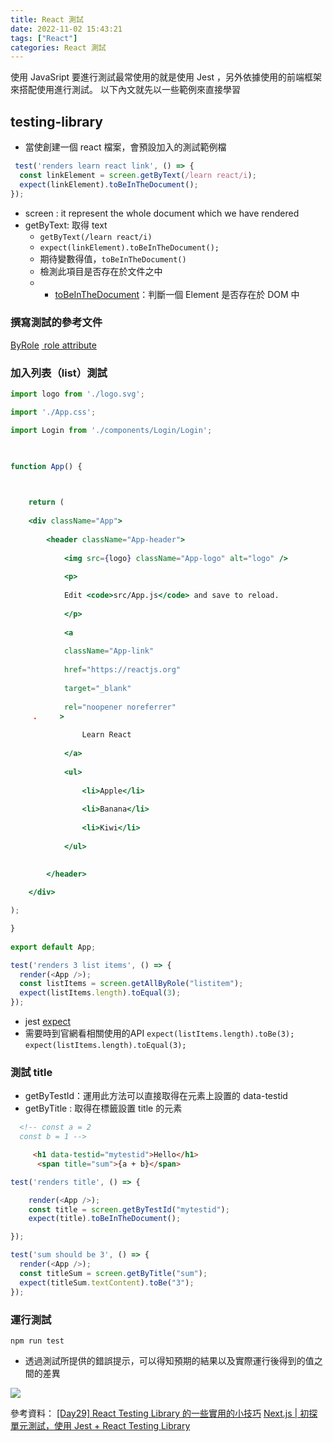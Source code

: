 ```yaml
---
title: React 測試
date: 2022-11-02 15:43:21
tags: ["React"]
categories: React 測試
---
```


使用 JavaSript 要進行測試最常使用的就是使用 Jest ，另外依據使用的前端框架來搭配使用進行測試。
以下內文就先以一些範例來直接學習

## testing-library
* 當使創建一個 react 檔案，會預設加入的測試範例檔
```javascript
 test('renders learn react link', () => {
  const linkElement = screen.getByText(/learn react/i);
  expect(linkElement).toBeInTheDocument();
});
```

* screen  : it represent the whole document which we have rendered
* getByText: 取得 text
	* `getByText(/learn react/i)`
	* `expect(linkElement).toBeInTheDocument();`
	* 期待變數得值，`toBeInTheDocument()`
	* 檢測此項目是否存在於文件之中
	* -   [toBeInTheDocument](https://github.com/testing-library/jest-dom#tobeinthedocument)：判斷一個 Element 是否存在於 DOM 中

### 撰寫測試的參考文件

[ByRole](https://testing-library.com/docs/queries/byrole)
[ role attribute](https://www.w3.org/TR/html-aria/#docconformance)

### 加入列表（list）測試

```jsx
import logo from './logo.svg';

import './App.css';

import Login from './components/Login/Login';

  

function App() {


	
	return (
	
	<div className="App">
	
		<header className="App-header">
			
			<img src={logo} className="App-logo" alt="logo" />
			
			<p>
			
			Edit <code>src/App.js</code> and save to reload.
			
			</p>
		
			<a
			
			className="App-link"
			
			href="https://reactjs.org"
			
			target="_blank"
			
			rel="noopener noreferrer"
	 .     >					
			
				Learn React
			
			</a>
	
			<ul>
				
				<li>Apple</li>
				
				<li>Banana</li>
				
				<li>Kiwi</li>
			
			</ul>
		
	
		</header>

	</div>

);

}
  
export default App;
```

```javascript
test('renders 3 list items', () => {
  render(<App />);
  const listItems = screen.getAllByRole("listitem");
  expect(listItems.length).toEqual(3);
});
```

* jest [expect](https://jestjs.io/docs/expect)
* 需要時到官網看相關使用的API
`expect(listItems.length).toBe(3);`
`expect(listItems.length).toEqual(3);`

### 測試 title
* getByTestId：運用此方法可以直接取得在元素上設置的 data-testid
* getByTitle : 取得在標籤設置 title 的元素

```html
  <!-- const a = 2
  const b = 1 -->

     <h1 data-testid="mytestid">Hello</h1>
      <span title="sum">{a + b}</span>
```

```javascript
test('renders title', () => {

	render(<App />);
	const title = screen.getByTestId("mytestid");
	expect(title).toBeInTheDocument();

});

test('sum should be 3', () => {
  render(<App />);
  const titleSum = screen.getByTitle("sum");
  expect(titleSum.textContent).toBe("3");
});
```


### 運行測試

`npm run test`
* 透過測試所提供的錯誤提示，可以得知預期的結果以及實際運行後得到的值之間的差異

 ![](https://i.imgur.com/IT8leGK.png)


參考資料：
[[Day29] React Testing Library 的一些實用的小技巧](https://ithelp.ithome.com.tw/articles/10281691)
[Next.js | 初探單元測試，使用 Jest + React Testing Library](https://medium.com/%E6%89%8B%E5%AF%AB%E7%AD%86%E8%A8%98/nextjs-testing-tutorial-1-ed4b27563761)
